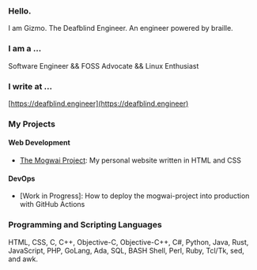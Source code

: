 ### Hello.

I am Gizmo. The Deafblind Engineer. An engineer powered by braille.

### I am a …

Software Engineer && FOSS Advocate && Linux Enthusiast

### I write at ...
[https://deafblind.engineer](https://deafblind.engineer)

### My Projects

#### Web Development
* [The Mogwai Project]( https://github.com/DeafblindEngineer/mogwai-project): My personal website written in HTML and CSS

#### DevOps
* [Work in Progress]: How to deploy the mogwai-project into production with GitHub Actions

### Programming and Scripting Languages

HTML, CSS, C, C++, Objective-C, Objective-C++, C#, Python, Java, Rust, JavaScript, PHP, GoLang, Ada, SQL, BASH Shell, Perl, Ruby, Tcl/Tk, sed, and awk.
